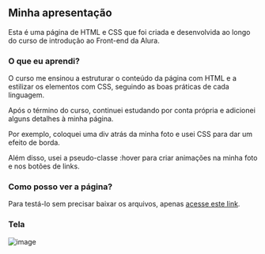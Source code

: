 ##  Minha apresentação 

Esta é uma página de HTML e CSS que foi criada e desenvolvida ao longo do curso de introdução ao Front-end da Alura.

### O que eu aprendi? 

O curso me ensinou a estruturar o conteúdo da página com HTML e a estilizar os elementos com CSS, seguindo as boas práticas de cada linguagem. 

Após o término do curso, continuei estudando por conta própria e adicionei alguns detalhes à minha página.

Por exemplo, coloquei uma div atrás da minha foto e usei CSS para dar um efeito de borda.

Além disso, usei a pseudo-classe :hover para criar animações na minha foto e nos botões de links.

### Como posso ver a página?

Para testá-lo sem precisar baixar os arquivos, apenas [acesse este link](https://minha-apresentacao-nine.vercel.app/).

### Tela

![image](https://github.com/MateusPerpetuo/minha-apresentacao/assets/129229556/446d7311-1fdf-4155-a297-38fb3ae5a820)
